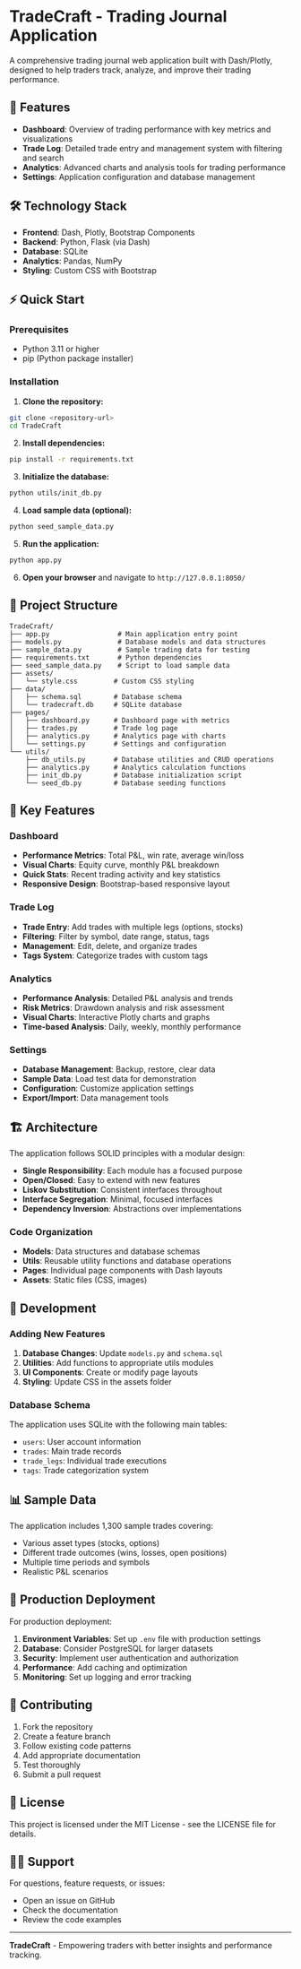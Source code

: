 # TradeCraft - Trading Journal Application

A comprehensive trading journal web application built with Dash/Plotly, designed to help traders track, analyze, and improve their trading performance.

## 🚀 Features

- **Dashboard**: Overview of trading performance with key metrics and visualizations
- **Trade Log**: Detailed trade entry and management system with filtering and search
- **Analytics**: Advanced charts and analysis tools for trading performance
- **Settings**: Application configuration and database management

## 🛠️ Technology Stack

- **Frontend**: Dash, Plotly, Bootstrap Components
- **Backend**: Python, Flask (via Dash)
- **Database**: SQLite
- **Analytics**: Pandas, NumPy
- **Styling**: Custom CSS with Bootstrap

## ⚡ Quick Start

### Prerequisites

- Python 3.11 or higher
- pip (Python package installer)

### Installation

1. **Clone the repository:**
```bash
git clone <repository-url>
cd TradeCraft
```

2. **Install dependencies:**
```bash
pip install -r requirements.txt
```

3. **Initialize the database:**
```bash
python utils/init_db.py
```

4. **Load sample data (optional):**
```bash
python seed_sample_data.py
```

5. **Run the application:**
```bash
python app.py
```

6. **Open your browser** and navigate to `http://127.0.0.1:8050/`

## 📁 Project Structure

```
TradeCraft/
├── app.py                 # Main application entry point
├── models.py              # Database models and data structures
├── sample_data.py         # Sample trading data for testing
├── requirements.txt       # Python dependencies
├── seed_sample_data.py    # Script to load sample data
├── assets/
│   └── style.css         # Custom CSS styling
├── data/
│   ├── schema.sql        # Database schema
│   └── tradecraft.db     # SQLite database
├── pages/
│   ├── dashboard.py      # Dashboard page with metrics
│   ├── trades.py         # Trade log page
│   ├── analytics.py      # Analytics page with charts
│   └── settings.py       # Settings and configuration
└── utils/
    ├── db_utils.py       # Database utilities and CRUD operations
    ├── analytics.py      # Analytics calculation functions
    ├── init_db.py        # Database initialization script
    └── seed_db.py        # Database seeding functions
```

## 🎯 Key Features

### Dashboard
- **Performance Metrics**: Total P&L, win rate, average win/loss
- **Visual Charts**: Equity curve, monthly P&L breakdown
- **Quick Stats**: Recent trading activity and key statistics
- **Responsive Design**: Bootstrap-based responsive layout

### Trade Log
- **Trade Entry**: Add trades with multiple legs (options, stocks)
- **Filtering**: Filter by symbol, date range, status, tags
- **Management**: Edit, delete, and organize trades
- **Tags System**: Categorize trades with custom tags

### Analytics
- **Performance Analysis**: Detailed P&L analysis and trends
- **Risk Metrics**: Drawdown analysis and risk assessment
- **Visual Charts**: Interactive Plotly charts and graphs
- **Time-based Analysis**: Daily, weekly, monthly performance

### Settings
- **Database Management**: Backup, restore, clear data
- **Sample Data**: Load test data for demonstration
- **Configuration**: Customize application settings
- **Export/Import**: Data management tools

## 🏗️ Architecture

The application follows SOLID principles with a modular design:

- **Single Responsibility**: Each module has a focused purpose
- **Open/Closed**: Easy to extend with new features
- **Liskov Substitution**: Consistent interfaces throughout
- **Interface Segregation**: Minimal, focused interfaces
- **Dependency Inversion**: Abstractions over implementations

### Code Organization

- **Models**: Data structures and database schemas
- **Utils**: Reusable utility functions and database operations
- **Pages**: Individual page components with Dash layouts
- **Assets**: Static files (CSS, images)

## 🔧 Development

### Adding New Features

1. **Database Changes**: Update `models.py` and `schema.sql`
2. **Utilities**: Add functions to appropriate utils modules
3. **UI Components**: Create or modify page layouts
4. **Styling**: Update CSS in the assets folder

### Database Schema

The application uses SQLite with the following main tables:
- `users`: User account information
- `trades`: Main trade records
- `trade_legs`: Individual trade executions
- `tags`: Trade categorization system

## 📊 Sample Data

The application includes 1,300 sample trades covering:
- Various asset types (stocks, options)
- Different trade outcomes (wins, losses, open positions)
- Multiple time periods and symbols
- Realistic P&L scenarios

## 🚀 Production Deployment

For production deployment:

1. **Environment Variables**: Set up `.env` file with production settings
2. **Database**: Consider PostgreSQL for larger datasets
3. **Security**: Implement user authentication and authorization
4. **Performance**: Add caching and optimization
5. **Monitoring**: Set up logging and error tracking

## 🤝 Contributing

1. Fork the repository
2. Create a feature branch
3. Follow existing code patterns
4. Add appropriate documentation
5. Test thoroughly
6. Submit a pull request

## 📄 License

This project is licensed under the MIT License - see the LICENSE file for details.

## 🙋‍♂️ Support

For questions, feature requests, or issues:
- Open an issue on GitHub
- Check the documentation
- Review the code examples

---

**TradeCraft** - Empowering traders with better insights and performance tracking.

